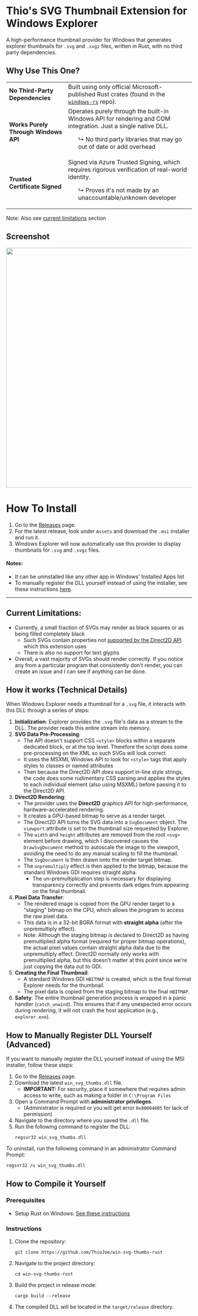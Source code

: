 # Thio's SVG Thumbnail Extension for Windows Explorer

A high-performance thumbnail provider for Windows that generates explorer thumbnails for `.svg` and `.svgz` files, written in Rust, with no third party dependencies.

## Why Use This One?

<table>
  <tbody>
    <tr>
      <td><b>No Third-Party Dependencies</b></td>
      <td>Built using only official Microsoft-published Rust crates (found in the <a href="https://github.com/microsoft/windows-rs"><code>windows&#8209;rs</code></a> repo).</td>
    </tr>
    <tr>
      <td><b>Works Purely Through Windows API</b></td>
      <td>
        Operates purely through the built-in Windows API for rendering and COM integration. Just a single native DLL.
        <ul>
          ↳ No third party libraries that may go out of date or add overhead
        </ul>
      </td>
    </tr>
    <tr>
      <td><b>Trusted Certificate Signed</b></td>
      <td>
        Signed via Azure Trusted Signing, which requires rigorous verification of real-world identity.
        <ul>
          ↳ Proves it's not made by an unaccountable/unknown developer
        </ul>
      </td>
    </tr>
  </tbody>
</table>

Note: Also see [current limitations](#current-limitations) section

## Screenshot
<p align="center">
<img width=650 src=https://github.com/user-attachments/assets/67050436-809e-437b-9c17-4cdeeb386450>
</p>

# How To Install
1.  Go to the [Releases](https://github.com/ThioJoe/win-svg-thumbs-rust/releases) page.
2.  For the latest release, look under `Assets` and download the `.msi` installer and run it.
3.  Windows Explorer will now automatically use this provider to display thumbnails for `.svg` and `.svgz` files.


#### Notes:
 - It can be uninstalled like any other app in Windows' Installed Apps list
 - To manually register the DLL yourself instead of using the installer, see these instructions [here](#how-to-manually-register-dll-yourself-advanced).

------

## Current Limitations:
- Currently, a small fraction of SVGs may render as black squares or as being filled completely black
  - Such SVGs contain properties not [supported by the Direct2D API](https://learn.microsoft.com/en-us/windows/win32/direct2d/svg-support) which this extension uses
  - There is also no support for text glyphs
- Overall, a vast majority of SVGs should render correctly. If you notice any from a particular program that consistently don't render, you can create an issue and I can see if anything can be done.


## How it works (Technical Details)

When Windows Explorer needs a thumbnail for a `.svg` file, it interacts with this DLL through a series of steps:

1.  **Initialization**: Explorer provides the `.svg` file's data as a stream to the DLL. The provider reads this entire stream into memory.
2.  **SVG Data Pre-Processing**:
    * The API doesn't support CSS `<style>` blocks within a separate dedicated <def> block, or at the top level. Therefore the script does some pre-processing on the XML so such SVGs will look correct
    * It uses the MSXML Windows API to look for `<style>` tags that apply styles to classes or named attributes
    * Then because the Direct2D API *does* support in-line style strings, the code does some rudimentary CSS parsing and applies the styles to each individual element (also using MSXML) before passing it to the Direct2D API.
4.  **Direct2D Rendering**:
    * The provider uses the **Direct2D** graphics API for high-performance, hardware-accelerated rendering.
    * It creates a GPU-based bitmap to serve as a render target.
    * The Direct2D API turns the SVG data into a `SvgDocument` object. The `viewport` attribute is set to the thumbnail size requested by Explorer.
    * The `width` and `height` attributes are removed from the root `<svg>` element before drawing, which I discovered causes the `DrawSvgDocument` method to autoscale the image to the viewport, avoiding the need to do any manual scaling to fill the thumbnail.
    * The `SvgDocument` is then drawn onto the render target bitmap.
    * The `unpremultiply` effect is then applied to the bitmap, because the standard Windows GDI requires straight alpha.
      * The un-premultiplication step is necessary for displaying transparency correctly and prevents dark edges from appearing on the final thumbnail.
5.  **Pixel Data Transfer**:
    * The rendered image is copied from the GPU render target to a "staging" bitmap on the CPU, which allows the program to access the raw pixel data.
    * This data is in a 32-bit BGRA format with **straight alpha** (after the unpremultiply effect).
    * Note: Although the staging bitmap is declared to Direct2D as having premultiplied alpha format (required for proper bitmap operations), the actual pixel values contain straight alpha data due to the unpremultiply effect. Direct2D normally only works with premultiplied alpha, but this doesn't matter at this point since we're just copying the data out to GDI.
6.  **Creating the Final Thumbnail**:
    * A standard Windows GDI `HBITMAP` is created, which is the final format Explorer needs for the thumbnail.
    * The pixel data is copied from the staging bitmap to the final `HBITMAP`.
7.  **Safety**: The entire thumbnail generation process is wrapped in a panic handler (`catch_unwind`). This ensures that if any unexpected error occurs during rendering, it will not crash the host application (e.g., `explorer.exe`).

## How to Manually Register DLL Yourself (Advanced)
If you want to manually register the DLL yourself instead of using the MSI installer, follow these steps:
1.  Go to the [Releases](https://github.com/ThioJoe/win-svg-thumbs-rust/releases) page.
2.  Download the latest `win_svg_thumbs.dll` file.
     - **IMPORTANT:** For security, place it somewhere that requires admin access to write, such as making a folder in `C:\Program Files`
4.  Open a Command Prompt with **administrator privileges**.
     - (Administrator is required or you will get error `0x80004005` for lack of permission)
5.  Navigate to the directory where you saved the `.dll` file.
6.  Run the following command to register the DLL:
    ```
    regsvr32 win_svg_thumbs.dll
    ```

To uninstall, run the following command in an administrator Command Prompt:
  ```
  regsvr32 /u win_svg_thumbs.dll
  ```

## How to Compile it Yourself

### Prerequisites

* Setup Rust on Windows: [See these instructions](https://learn.microsoft.com/en-us/windows/dev-environment/rust/setup)

### Instructions

1.  Clone the repository:
    ```
    git clone https://github.com/ThioJoe/win-svg-thumbs-rust
    ```
2.  Navigate to the project directory:
    ```
    cd win-svg-thumbs-rust
    ```
3.  Build the project in release mode:
    ```
    cargo build --release
    ```
4.  The compiled DLL will be located in the `target/release` directory.
